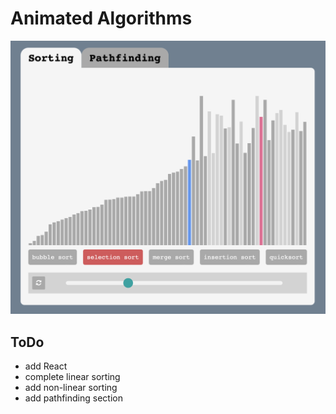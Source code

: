 # Animated Algorithms

![sort img](sorting.png)

## ToDo
- add React
- complete linear sorting
- add non-linear sorting
- add pathfinding section
